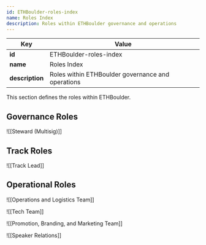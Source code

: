 ```yaml
---
id: ETHBoulder-roles-index
name: Roles Index
description: Roles within ETHBoulder governance and operations
---
```

<!-- YAML-SNAPSHOT:START -->
| Key | Value |
| --- | ----- |
| **id** | ETHBoulder-roles-index |
| **name** | Roles Index |
| **description** | Roles within ETHBoulder governance and operations |

<!-- YAML-SNAPSHOT:END -->
This section defines the roles within ETHBoulder.

## Governance Roles

![[Steward (Multisig)]]

## Track Roles

![[Track Lead]]

## Operational Roles

![[Operations and Logistics Team]]

![[Tech Team]]

![[Promotion, Branding, and Marketing Team]]

![[Speaker Relations]]